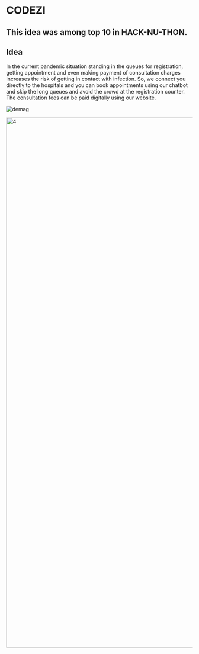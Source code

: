 # CODEZI
## This idea was among top 10 in HACK-NU-THON.
## Idea
In the current pandemic situation standing in the queues for registration, getting appointment and even making payment of consultation charges increases the risk of getting in contact with infection. So, we connect you directly to the hospitals and you can book appointments using our chatbot and skip the long queues and avoid the crowd at the registration counter. The consultation fees can be paid digitally using our website.

![demag](https://user-images.githubusercontent.com/67858387/94367171-864dc600-00fa-11eb-8538-8292f78400b8.jpeg)

<img width="1434" alt="4" src="https://user-images.githubusercontent.com/67858387/94367207-d4fb6000-00fa-11eb-916f-1b16f97bd4b2.png">
